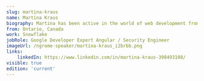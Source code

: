 ```yaml
---
slug: martina-kraus
name: Martina Kraus
biography: Martina has been active in the world of web development from her early years and has over time developed into an expert in the field of web security. As an Application Security Engineer, she focuses on integrating security best practices into all phases of software development. In her role as a Google Developer Expert (GDE), she also loves to spread knowledge about web security at national and international conferences, regularly organizes ngGirls events (free Angular workshops for women), and the German Angular conference NG-DE.
from: Ontario, Canada 
work: Snowflake
jobRole: Google Developer Expert Angular / Security Engineer
imageUrl: /ngrome-speaker/martina-kraus_i2brbb.png
links:
    linkedIn: https://www.linkedin.com/in/martina-kraus-398493108/
visible: true
edition: 'current'
---
```

